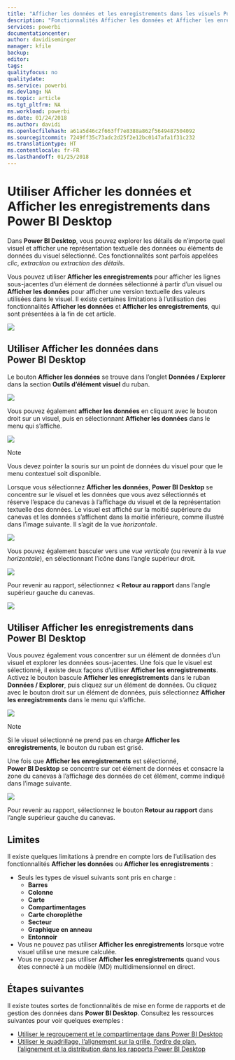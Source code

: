 ```yaml
---
title: "Afficher les données et les enregistrements dans les visuels Power BI Desktop"
description: "Fonctionnalités Afficher les données et Afficher les enregistrements de Power BI Desktop pour une exploration approfondie"
services: powerbi
documentationcenter: 
author: davidiseminger
manager: kfile
backup: 
editor: 
tags: 
qualityfocus: no
qualitydate: 
ms.service: powerbi
ms.devlang: NA
ms.topic: article
ms.tgt_pltfrm: NA
ms.workload: powerbi
ms.date: 01/24/2018
ms.author: davidi
ms.openlocfilehash: a61a5d46c2f663ff7e8388a862f5649487504092
ms.sourcegitcommit: 7249ff35c73adc2d25f2e12bc0147afa1f31c232
ms.translationtype: HT
ms.contentlocale: fr-FR
ms.lasthandoff: 01/25/2018
---
```

# <a name="use-see-data-and-see-records-in-power-bi-desktop"></a>Utiliser Afficher les données et Afficher les enregistrements dans Power BI Desktop
Dans **Power BI Desktop**, vous pouvez explorer les détails de n’importe quel visuel et afficher une représentation textuelle des données ou éléments de données du visuel sélectionné. Ces fonctionnalités sont parfois appelées *clic*, *extraction* ou *extraction des détails*.

Vous pouvez utiliser **Afficher les enregistrements** pour afficher les lignes sous-jacentes d’un élément de données sélectionné à partir d’un visuel ou **Afficher les données** pour afficher une version textuelle des valeurs utilisées dans le visuel. Il existe certaines limitations à l’utilisation des fonctionnalités **Afficher les données** et **Afficher les enregistrements**, qui sont présentées à la fin de cet article.

![](media/desktop-see-data-see-records/see-data-see-records_1.png)

## <a name="using-see-data-in-power-bi-desktop"></a>Utiliser Afficher les données dans Power BI Desktop
Le bouton **Afficher les données** se trouve dans l’onglet **Données / Explorer** dans la section **Outils d’élément visuel** du ruban.

![](media/desktop-see-data-see-records/see-data-see-records_2.png)

Vous pouvez également **afficher les données** en cliquant avec le bouton droit sur un visuel, puis en sélectionnant **Afficher les données** dans le menu qui s’affiche.

![](media/desktop-see-data-see-records/see-data-see-records_3.png)

> [!NOTE]
> Vous devez pointer la souris sur un point de données du visuel pour que le menu contextuel soit disponible.
> 
> 

Lorsque vous sélectionnez **Afficher les données**, **Power BI Desktop** se concentre sur le visuel et les données que vous avez sélectionnés et réserve l’espace du canevas à l’affichage du visuel et de la représentation textuelle des données. Le visuel est affiché sur la moitié supérieure du canevas et les données s’affichent dans la moitié inférieure, comme illustré dans l’image suivante. Il s’agit de la vue *horizontale*.

![](media/desktop-see-data-see-records/see-data-see-records_4.png)

Vous pouvez également basculer vers une *vue verticale* (ou revenir à la *vue horizontale*), en sélectionnant l’icône dans l’angle supérieur droit.

![](media/desktop-see-data-see-records/see-data-see-records_5.png)

Pour revenir au rapport, sélectionnez **< Retour au rapport** dans l’angle supérieur gauche du canevas.

![](media/desktop-see-data-see-records/see-data-see-records_6.png)

## <a name="using-see-records-in-power-bi-desktop"></a>Utiliser Afficher les enregistrements dans Power BI Desktop
Vous pouvez également vous concentrer sur un élément de données d’un visuel et explorer les données sous-jacentes. Une fois que le visuel est sélectionné, il existe deux façons d’utiliser **Afficher les enregistrements**. Activez le bouton bascule **Afficher les enregistrements** dans le ruban **Données / Explorer**, puis cliquez sur un élément de données. Ou cliquez avec le bouton droit sur un élément de données, puis sélectionnez **Afficher les enregistrements** dans le menu qui s’affiche.

![](media/desktop-see-data-see-records/see-data-see-records_7.png)

> [!NOTE]
> Si le visuel sélectionné ne prend pas en charge **Afficher les enregistrements**, le bouton du ruban est grisé.
> 
> 

Une fois que **Afficher les enregistrements** est sélectionné, **Power BI Desktop** se concentre sur cet élément de données et consacre la zone du canevas à l’affichage des données de cet élément, comme indiqué dans l’image suivante.

![](media/desktop-see-data-see-records/see-data-see-records_8.png)

Pour revenir au rapport, sélectionnez le bouton **Retour au rapport** dans l’angle supérieur gauche du canevas.

## <a name="limitations"></a>Limites
Il existe quelques limitations à prendre en compte lors de l’utilisation des fonctionnalités **Afficher les données** ou **Afficher les enregistrements** :

* Seuls les types de visuel suivants sont pris en charge :
  * **Barres**
  * **Colonne**
  * **Carte**
  * **Compartimentages**
  * **Carte choroplèthe**
  * **Secteur**
  * **Graphique en anneau**
  * **Entonnoir**
* Vous ne pouvez pas utiliser **Afficher les enregistrements** lorsque votre visuel utilise une mesure calculée.
* Vous ne pouvez pas utiliser **Afficher les enregistrements** quand vous êtes connecté à un modèle (MD) multidimensionnel en direct.

## <a name="next-steps"></a>Étapes suivantes
Il existe toutes sortes de fonctionnalités de mise en forme de rapports et de gestion des données dans **Power BI Desktop**. Consultez les ressources suivantes pour voir quelques exemples :

* [Utiliser le regroupement et le compartimentage dans Power BI Desktop](desktop-grouping-and-binning.md)
* [Utiliser le quadrillage, l’alignement sur la grille, l’ordre de plan, l’alignement et la distribution dans les rapports Power BI Desktop](desktop-gridlines-snap-to-grid.md)

